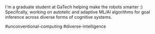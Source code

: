 I'm a graduate student at GaTech helping make the robots smarter :) Specifcally, working on autotelic and adaptive ML/AI algorithms for goal inference across diverse forms of cognitive systems.

#unconventional-computing #diverse-intelligence